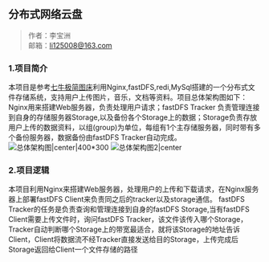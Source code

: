## 分布式网络云盘
> 作者：李宝洲     <br />
> 邮箱：li125008@163.com

### 1.项目简介
本项目是参考[七牛极简图床](http://yotuku.cn/)利用Nginx,fastDFS,redi,MySql搭建的一个分布式文件存储系统，支持用户上传图片，音乐，文档等资料。项目总体架构图如下：<br />
Nginx用来搭建Web服务器，负责处理用户请求；fastDFS Tracker 负责管理连接到自身的存储服务器Storage,以及备份各个Storage上的数据；Storage负责存放用户上传的数据资料，以组(group)为单位，每组有1个主存储服务器，同时带有多个备份服务器，数据备份由fastDFS Tracker自动完成。
![总体架构图|center|400*300](http://i4.buimg.com/567571/db2373d58fe9ee89.png)
![总体架构图2|center](http://i1.buimg.com/567571/5405ef839671d15e.png)

### 2.项目逻辑
本项目利用Nginx来搭建Web服务器，处理用户的上传和下载请求，在Nginx服务器上部署fastDFS Client来负责同之后的tracker以及storage通信。
fastDFS Tracker的任务是负责查询和管理连接到自身的fastDFS Storage,当有fastDFS Client需要上传文件时，询问fastDFS Tracker，该文件该传入哪个Storage，Tracker自动判断哪个Storage上的带宽最适合，就将该Storage的地址告诉Client，Client将数据流不经Tracker直接发送给目的Storage，上传完成后Storage返回给Client一个文件存储的路径
